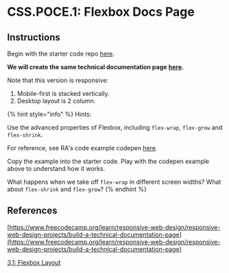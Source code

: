 # CSS.POCE.1: Flexbox Docs Page

## Instructions

Begin with the starter code repo [here](https://github.com/rocketacademy/base-css-bootcamp).

**We will create the same technical documentation page** [**here**](https://codepen.io/freeCodeCamp/full/NdrKKL)**.**

Note that this version is responsive:

1. Mobile-first is stacked vertically.
2. Desktop layout is 2 column.

{% hint style="info" %}
Hints:

Use the advanced properties of Flexbox, including `flex-wrap`, `flex-grow` and `flex-shrink`.

For reference, see RA's code example codepen [here](https://codepen.io/awongh-sandwich/pen/XWjvrQJ).

Copy the example into the starter code. Play with the codepen example above to understand how it works.

What happens when we take off `flex-wrap` in different screen widths? What about `flex-shrink` and `flex-grow`?
{% endhint %}

## References

[https://www.freecodecamp.org/learn/responsive-web-design/responsive-web-design-projects/build-a-technical-documentation-page](https://www.freecodecamp.org/learn/responsive-web-design/responsive-web-design-projects/build-a-technical-documentation-page)

[3.1: Flexbox Layout](../css.3-flexbox/1.7.1-flexbox-layout.md)
